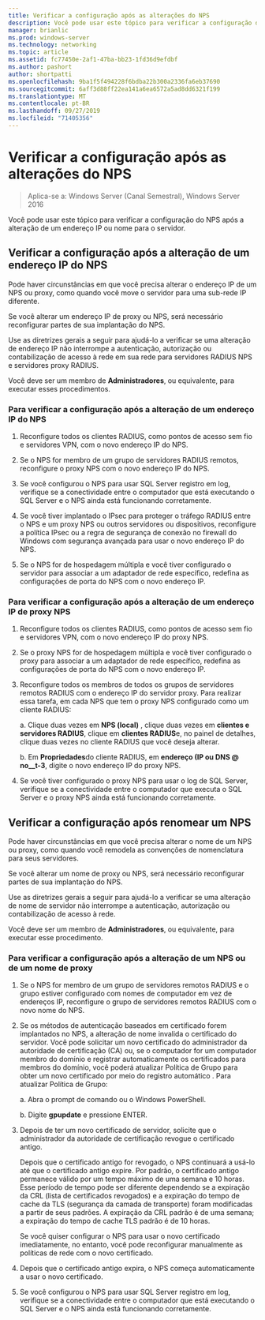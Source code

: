 ```yaml
---
title: Verificar a configuração após as alterações do NPS
description: Você pode usar este tópico para verificar a configuração do servidor de diretivas de rede do Windows Server 2016 depois que um endereço IP ou nome mudar para o servidor.
manager: brianlic
ms.prod: windows-server
ms.technology: networking
ms.topic: article
ms.assetid: fc77450e-2af1-47ba-bb23-1fd36d9efdbf
ms.author: pashort
author: shortpatti
ms.openlocfilehash: 9ba1f5f494228f6bdba22b300a2336fa6eb37690
ms.sourcegitcommit: 6aff3d88ff22ea141a6ea6572a5ad8dd6321f199
ms.translationtype: MT
ms.contentlocale: pt-BR
ms.lasthandoff: 09/27/2019
ms.locfileid: "71405356"
---
```

# <a name="verify-configuration-after-nps-changes"></a>Verificar a configuração após as alterações do NPS

>Aplica-se a: Windows Server (Canal Semestral), Windows Server 2016

Você pode usar este tópico para verificar a configuração do NPS após a alteração de um endereço IP ou nome para o servidor.

## <a name="verify-configuration-after-an-nps-ip-address-change"></a>Verificar a configuração após a alteração de um endereço IP do NPS

Pode haver circunstâncias em que você precisa alterar o endereço IP de um NPS ou proxy, como quando você move o servidor para uma sub-rede IP diferente. 

Se você alterar um endereço IP de proxy ou NPS, será necessário reconfigurar partes de sua implantação do NPS. 

Use as diretrizes gerais a seguir para ajudá-lo a verificar se uma alteração de endereço IP não interrompe a autenticação, autorização ou contabilização de acesso à rede em sua rede para servidores RADIUS NPS e servidores proxy RADIUS.

Você deve ser um membro de **Administradores**, ou equivalente, para executar esses procedimentos.

### <a name="to-verify-configuration-after-an-nps-ip-address-change"></a>Para verificar a configuração após a alteração de um endereço IP do NPS

1. Reconfigure todos os clientes RADIUS, como pontos de acesso sem fio e servidores VPN, com o novo endereço IP do NPS.

2. Se o NPS for membro de um grupo de servidores RADIUS remotos, reconfigure o proxy NPS com o novo endereço IP do NPS.

3. Se você configurou o NPS para usar SQL Server registro em log, verifique se a conectividade entre o computador que está executando o SQL Server e o NPS ainda está funcionando corretamente.

4. Se você tiver implantado o IPsec para proteger o tráfego RADIUS entre o NPS e um proxy NPS ou outros servidores ou dispositivos, reconfigure a política IPsec ou a regra de segurança de conexão no firewall do Windows com segurança avançada para usar o novo endereço IP do NPS.

5. Se o NPS for de hospedagem múltipla e você tiver configurado o servidor para associar a um adaptador de rede específico, redefina as configurações de porta do NPS com o novo endereço IP.

### <a name="to-verify-configuration-after-an-nps-proxy-ip-address-change"></a>Para verificar a configuração após a alteração de um endereço IP de proxy NPS

1. Reconfigure todos os clientes RADIUS, como pontos de acesso sem fio e servidores VPN, com o novo endereço IP do proxy NPS.

2. Se o proxy NPS for de hospedagem múltipla e você tiver configurado o proxy para associar a um adaptador de rede específico, redefina as configurações de porta do NPS com o novo endereço IP.

3. Reconfigure todos os membros de todos os grupos de servidores remotos RADIUS com o endereço IP do servidor proxy. Para realizar essa tarefa, em cada NPS que tem o proxy NPS configurado como um cliente RADIUS:

    a. Clique duas vezes em **NPS (local)** , clique duas vezes em **clientes e servidores RADIUS**, clique em **clientes RADIUS**e, no painel de detalhes, clique duas vezes no cliente RADIUS que você deseja alterar.

    b. Em **Propriedades**do cliente RADIUS, em **endereço \(IP ou DNS @ no__t-3**, digite o novo endereço IP do proxy NPS.

4. Se você tiver configurado o proxy NPS para usar o log de SQL Server, verifique se a conectividade entre o computador que executa o SQL Server e o proxy NPS ainda está funcionando corretamente.

## <a name="verify-configuration-after-renaming-an-nps"></a>Verificar a configuração após renomear um NPS

Pode haver circunstâncias em que você precisa alterar o nome de um NPS ou proxy, como quando você remodela as convenções de nomenclatura para seus servidores.

Se você alterar um nome de proxy ou NPS, será necessário reconfigurar partes de sua implantação do NPS. 

Use as diretrizes gerais a seguir para ajudá-lo a verificar se uma alteração de nome de servidor não interrompe a autenticação, autorização ou contabilização de acesso à rede.

Você deve ser um membro de **Administradores**, ou equivalente, para executar esse procedimento.

### <a name="to-verify-configuration-after-an-nps-or-proxy-name-change"></a>Para verificar a configuração após a alteração de um NPS ou de um nome de proxy

1. Se o NPS for membro de um grupo de servidores remotos RADIUS e o grupo estiver configurado com nomes de computador em vez de endereços IP, reconfigure o grupo de servidores remotos RADIUS com o novo nome do NPS.

2. Se os métodos de autenticação baseados em certificado forem implantados no NPS, a alteração de nome invalida o certificado do servidor. Você pode solicitar um novo certificado do administrador da autoridade de certificação (CA) ou, se o computador for um computador membro do domínio e registrar automaticamente os certificados para membros do domínio, você poderá atualizar Política de Grupo para obter um novo certificado por meio do registro automático . Para atualizar Política de Grupo:

    a. Abra o prompt de comando ou o Windows PowerShell.

    b. Digite **gpupdate** e pressione ENTER.


3. Depois de ter um novo certificado de servidor, solicite que o administrador da autoridade de certificação revogue o certificado antigo. 

     Depois que o certificado antigo for revogado, o NPS continuará a usá-lo até que o certificado antigo expire. Por padrão, o certificado antigo permanece válido por um tempo máximo de uma semana e 10 horas. Esse período de tempo pode ser diferente dependendo se a expiração da CRL (lista de certificados revogados) e a expiração do tempo de cache da TLS (segurança da camada de transporte) foram modificadas a partir de seus padrões. A expiração da CRL padrão é de uma semana; a expiração do tempo de cache TLS padrão é de 10 horas. 

     Se você quiser configurar o NPS para usar o novo certificado imediatamente, no entanto, você pode reconfigurar manualmente as políticas de rede com o novo certificado.

4. Depois que o certificado antigo expira, o NPS começa automaticamente a usar o novo certificado. 

5. Se você configurou o NPS para usar SQL Server registro em log, verifique se a conectividade entre o computador que está executando o SQL Server e o NPS ainda está funcionando corretamente.

